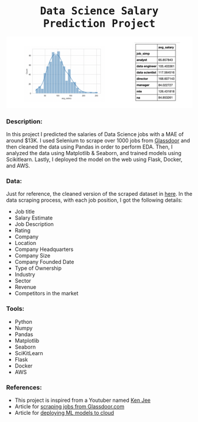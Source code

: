 # <h1 align="center"><samp> Data Science Salary Prediction Project </samp></h1>

![alt text](DS_proj_img.png)

### Description:
In this project I predicted the salaries of Data Science jobs with a MAE of around $13K. I used Selenium to scrape over 1000 jobs from [Glassdoor](glassdoor.com) and then cleaned the data using Pandas in order to perform EDA. Then, I analyzed the data using Matplotlib & Seaborn, and trained models using Scikitlearn. Lastly, I deployed the model on the web using Flask, Docker, and AWS.

### Data:
Just for reference, the cleaned version of the scraped dataset in [here](DS_salary_data.csv). In the data scraping process, with each job position, I got the following details:
* Job title
* Salary Estimate
* Job Description
* Rating
* Company
* Location
* Company Headquarters
* Company Size
* Company Founded Date
* Type of Ownership
* Industry
* Sector
* Revenue
* Competitors in the market

### Tools:
* Python
* Numpy
* Pandas
* Matplotlib
* Seaborn
* SciKitLearn
* Flask
* Docker
* AWS

### References:
* This project is inspired from a Youtuber named [Ken Jee](https://www.youtube.com/channel/UCiT9RITQ9PW6BhXK0y2jaeg)
* Article for [scraping jobs from Glassdoor.com](https://towardsdatascience.com/selenium-tutorial-scraping-glassdoor-com-in-10-minutes-3d0915c6d905)
* Article for [deploying ML models to cloud](https://towardsdatascience.com/simple-way-to-deploy-machine-learning-models-to-cloud-fd58b771fdcf)
